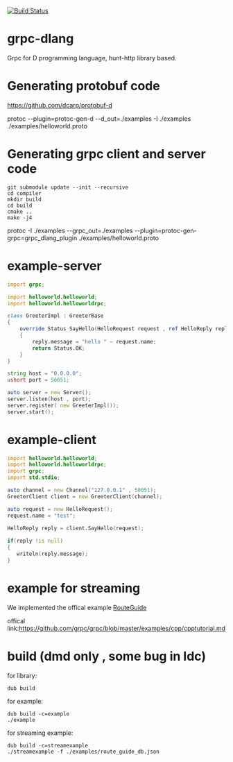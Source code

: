 [![Build Status](https://travis-ci.org/huntlabs/grpc-dlang.svg?branch=master)](https://travis-ci.org/huntlabs/grpc-dlang)

# grpc-dlang
Grpc for D programming language, hunt-http library based.

# Generating protobuf code
https://github.com/dcarp/protobuf-d

protoc --plugin=protoc-gen-d --d_out=./examples -I ./examples ./examples/helloworld.proto

# Generating grpc client and server code
```shell
git submodule update --init --recursive
cd compiler
mkdir build
cd build
cmake ..
make -j4
```
 
protoc -I ./examples --grpc_out=./examples --plugin=protoc-gen-grpc=grpc_dlang_plugin ./examples/helloworld.proto
 
# example-server
 
```D
import grpc;

import helloworld.helloworld;
import helloworld.helloworldrpc;

class GreeterImpl : GreeterBase
{
    override Status SayHello(HelloRequest request , ref HelloReply reply)
    {
        reply.message = "hello " ~ request.name;
        return Status.OK;
    }
}

string host = "0.0.0.0";
ushort port = 50051;

auto server = new Server();
server.listen(host , port);
server.register( new GreeterImpl());
server.start();
```

# example-client
```D
import helloworld.helloworld;
import helloworld.helloworldrpc;
import grpc;
import std.stdio;

auto channel = new Channel("127.0.0.1" , 50051);
GreeterClient client = new GreeterClient(channel);

auto request = new HelloRequest();
request.name = "test";

HelloReply reply = client.SayHello(request);
 
if(reply !is null)
{
   writeln(reply.message);
}
```

# example for streaming
We implemented the offical example [RouteGuide](https://github.com/huntlabs/hunt-grpc/tree/master/examples/routeguide) 

offical link:https://github.com/grpc/grpc/blob/master/examples/cpp/cpptutorial.md

# build (dmd only , some bug in ldc)

for library:
```shell
dub build
```

for example:
```shell
dub build -c=example
./example
```
 
for streaming example:
```shell
dub build -c=streamexample
./streamexample -f ./examples/route_guide_db.json
```
